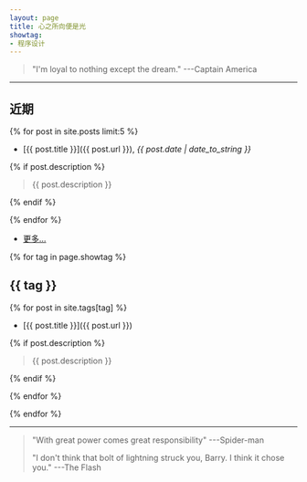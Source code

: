 ```yaml
---
layout: page
title: 心之所向便是光
showtag:
- 程序设计
---
```


> "I'm loyal to nothing except the dream."   ---Captain America  
---

## 近期

{% for post in site.posts limit:5 %}

- [{{ post.title }}]({{ post.url }}), *{{ post.date | date_to_string }}*

{% if post.description %}

  > {{ post.description }}

{% endif %}

{% endfor %}

- [更多…](/archive)

{% for tag in page.showtag %}

## {{ tag }}

{% for post in site.tags[tag] %}

- [{{ post.title }}]({{ post.url }})

{% if post.description %}

  > {{ post.description }}

{% endif %}

{% endfor %}

{% endfor %}

---
> "With great power comes great responsibility"   ---Spider-man  
>   
> "I don't think that bolt of lightning struck you, Barry. I think it chose you." ---The Flash  